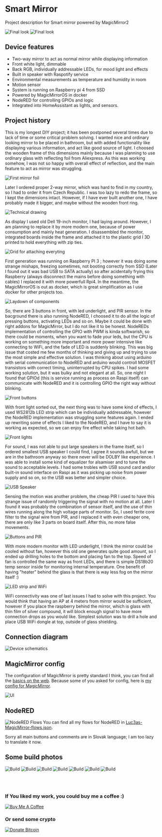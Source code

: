 # Smart Mirror
Project description for Smart mirror powered by MagicMirror2

![Final look](Images/2.jpg)
![Final look](Images/3.jpg)

## Device features
* Two-way mirror to act as normal mirror while displaying information
* Front white light, dimmable
* Back RGB, individually addressable LEDs, for mood light and effects
* Built in speaker with Raspotify service
* Environmental measurements as temperature and humidity in room
* Motion sensor
* System is running on Raspberry pi 4 from SSD
* Powered by MagicMirrorOS in docker
* NodeRED for controlling GPIOs and logic
* Integrated into HomeAssistant as lights, and sensors. 

## Project history
This is my longest DIY project; it has been postponed several times due to lack of time or some critical problem solving. I wanted nice and ordinary looking mirror to be placed in bathroom, but with added functionality like displaying various information, and act like good source of light. I choosed the wooden frame of this dimensions mainly because I was planning to use ordinary glass with reflecting foil from Aliexpress. As this was working somehow, I was not so happy with overall effect of reflection, and the main feature to act as mirror was struggling. 

![First mirror foil](Images/1.jpg)

Later I ordered proper 2-way mirror, which was hard to find in my country, so I had to order it from Czech Republic. I was too lazy to redo the frame, so I kept the dimensions intact. However, if I have ever built another one, I have probably made it bigger, and maybe without the wooden front ring. 

![Technical drawing](Images/technical-drawing.jpg)

As display I used old Dell 19-inch monitor, I had laying around. However, I am planning to replace it by more modern one, because of power consumption and mainly heat generation. I disassembled the monitor, integrated boards inside the frame and attached it to the plastic grid I 3D printed to hold everything with zip ties. 

![Grid for attaching everyting](Images/7.jpg)

First generation was running on Raspberry PI 3 ; however it was doing some strange mishaps, freezing sometimes, not booting correctly from SSD (Later I found out it was bad USB to SATA actually) so after acidentally frying this Raspberry (always disconnect the mains before doing something with cables) I replaced it with more powerfull Rpi4. In the meantime, the MagicMirrorOS is out as docker, which is great simplification as I use docker for other projects too. 

![Laydown of components](Images/8.jpg)

So, there are 3 buttons in front, with led underlight, and PIR sensor. 
In the bacground there is also running NodeRED, I choosed it to do all the logic of pressing buttons, activating LEDs and so on. Maybe it could be done with right addons for MagicMirror, but I do not like it to be honest. NodeREDs implementation of controlling the GPIO with PWM is kinda softwarish, so there could be moments, when you want to fade your leds, but the CPU is working on something more important and more power intensive like connecting to WiFi, and the fade of LED is suddenly blinking. This was big issue that costed me few months of thinking and giving up and trying to use the most simple and effective solution. I was thinking about using arduino with serial communication to NodeRED and arduino would controll MOSFET transistors with correct timing, uninterrupted by CPU spikes. I had some working solution, but it was bulky and not elegant at all. So, one night I found that GPIOd (this is service running as process on Raspi itself) can communicate with NodeRED and it is controlling GPIO the right way without blinking. 

![Front buttons](Images/4.jpg)

With front light sorted out, the next thing was to have some kind of effects, I used WS2812b LED strip which can be individually addressable, however the NodeRED implementation was struggling some features again. I ended up rewriting some of effects I liked to the NodeRED, and I have to say it is working as expected, so we can enjoy fire effect while taking hot bath.

![Front lights](Images/5.jpg)

For sound, I was not able to put large speakers in the frame itself, so I ordered smallest USB speaker I could find, I agree it sounds awfull, but we are in the bathroom anyway so there never will be DOLBY like experience. I was able to install some kind of equalizer for alsamixer and to tune the sound to acceptable levels. I had some trobles with USB sound card and/or built-in sound interface on Raspi as it was picking up noise from power supply and so on, so the USB was better and simpler choice. 

![USB Speaker](Images/10.jpg)

Sensing the motion was another problem, the cheap PIR I used to have this strange issue of randomly triggering the signal with no motion at all. Later I found it was probably the combination of sensor itself, and the use of thin wires running along the high voltage parts of monitor. So, I used ferite core filter to the signal wire from PIR, and I replaced it with even cheaper one, there are only like 3 parts on board  itself. After this, no more false movements.

![Buttons and PIR](Images/11.jpg)

With more modern monitor with LED underlight, I think the mirror could be cooled without fan, however this old one generates quite good amount, so I ended up drilling holes to the bottom and placing fan to the top. Speed of fan is controlled the same way as front LEDs, and there is simple DS18b20 temp sensor inside for monitoring internal temperature. One benefit of having "heater" behind the glass is that there is way less fog on the mirror itself :)

![LED strip and WiFi](Images/9.jpg)

WiFi connectivity was one of last issues I had to solve with this project. You would think that having an AP at 4 meters from mirror would be sufficient, however if you place the raspberry behind the mirror, which is glass with thin film of silver compound, it will block enough signal to have more connection drops as you would like. Simplest solution was to drill a hole and place USB WiFi dongle at top, outside of glass shielding. 

## Connection diagram

![Device schematics](Images/connection-diagram.jpg)

## MagicMirror config

The configuration of MagicMirror is pretty standard I think, you can find all the [basics on the web](https://magicmirror.builders/).
Because some of you asked for config, here is [my config for MagicMirror](MagicMirror-config.js).

![UI](Images/6.jpg) 

## NodeRED

![NodeRED Flows](Images/nodered-flows.jpg)
You can find all my flows for NodeRED in [Luc3as-MagicMirror-flows.json](Luc3as-MagicMirror-flows.json).

Sorry all main buttons and comments are in Slovak language; I am too lazy to translate it now. 

## Some build photos

![Build](Images/12.jpg) 
![Build](Images/13.jpg) 
![Build](Images/14.jpg) 
![Build](Images/15.jpg) 
![Build](Images/16.jpg) 
![Build](Images/17.jpg) 
![Build](Images/18.jpg) 

<br />
<br />

### If You liked my work, you could buy me a coffee :)

<a class="" target="_blank" href="https://www.buymeacoffee.com/luc3as"><img src="https://lukasporubcan.sk/images/buymeacoffee.png" alt="Buy Me A Coffee" style="max-width: 217px !important;"></a>

### Or send some crypto

<a class="" target="_blank" href="https://lukasporubcan.sk/donate"><img src="https://lukasporubcan.sk/images/donatebitcoin.png" alt="Donate Bitcoin" style="max-width: 217px !important;"></a>  
            

